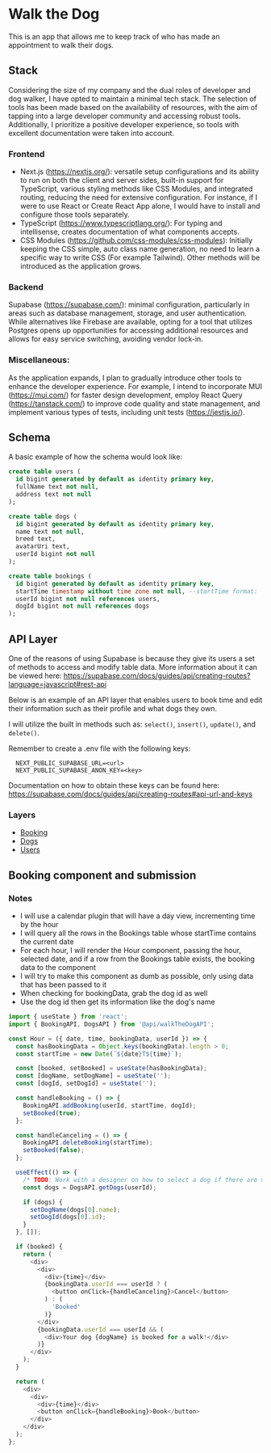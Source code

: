 # Walk the Dog

This is an app that allows me to keep track of who has made an appointment to walk their dogs.

## Stack

Considering the size of my company and the dual roles of developer and dog walker, I have opted to maintain a minimal tech stack. The selection of tools has been made based on the availability of resources, with the aim of tapping into a large developer community and accessing robust tools. Additionally, I prioritize a positive developer experience, so tools with excellent documentation were taken into account.

### Frontend

- Next.js (https://nextjs.org/): versatile setup configurations and its ability to run on both the client and server sides, built-in support for TypeScript, various styling methods like CSS Modules, and integrated routing, reducing the need for extensive configuration. For instance, if I were to use React or Create React App alone, I would have to install and configure those tools separately.
- TypeScript (https://www.typescriptlang.org/): For typing and intellisense, creates documentation of what components accepts.
- CSS Modules (https://github.com/css-modules/css-modules): Initially keeping the CSS simple, auto class name generation, no need to learn a specific way to write CSS (For example Tailwind). Other methods will be introduced as the application grows.

### Backend

Supabase (https://supabase.com/): minimal configuration, particularly in areas such as database management, storage, and user authentication. While alternatives like Firebase are available, opting for a tool that utilizes Postgres opens up opportunities for accessing additional resources and allows for easy service switching, avoiding vendor lock-in.

### Miscellaneous:

As the application expands, I plan to gradually introduce other tools to enhance the developer experience. For example, I intend to incorporate MUI (https://mui.com/) for faster design development, employ React Query (https://tanstack.com/) to improve code quality and state management, and implement various types of tests, including unit tests (https://jestjs.io/).

## Schema

A basic example of how the schema would look like:

```sql
create table users (
  id bigint generated by default as identity primary key,
  fullName text not null,
  address text not null
);

create table dogs (
  id bigint generated by default as identity primary key,
  name text not null,
  breed text,
  avatarUri text,
  userId bigint not null
);

create table bookings (
  id bigint generated by default as identity primary key,
  startTime timestamp without time zone not null, --startTime format: 'YYYY-MM-DDTHH:MI:SS'
  userId bigint not null references users,
  dogId bigint not null references dogs
);
```

## API Layer

One of the reasons of using Supabase is because they give its users a set of methods to access and modify table data. More information about it can be viewed here: https://supabase.com/docs/guides/api/creating-routes?language=javascript#rest-api

Below is an example of an API layer that enables users to book time and edit their information such as their profile and what dogs they own.

I will utilize the built in methods such as: `select()`, `insert()`, `update()`, and `delete()`.

Remember to create a .env file with the following keys:

```env
  NEXT_PUBLIC_SUPABASE_URL=<url>
  NEXT_PUBLIC_SUPABASE_ANON_KEY=<key>
```

Documentation on how to obtain these keys can be found here: https://supabase.com/docs/guides/api/creating-routes#api-url-and-keys

### Layers

- [Booking](lib/api/booking.ts)
- [Dogs](lib/api/dogs.ts)
- [Users](lib/api/users.ts)

## Booking component and submission

### Notes

- I will use a calendar plugin that will have a day view, incrementing time by the hour
- I will query all the rows in the Bookings table whose startTime contains the current date
- For each hour, I will render the Hour component, passing the hour, selected date, and if a row from the Bookings table exists, the booking data to the component
- I will try to make this component as dumb as possible, only using data that has been passed to it
- When checking for bookingData, grab the dog id as well
- Use the dog id then get its information like the dog's name

```javascript
import { useState } from 'react';
import { BookingAPI, DogsAPI } from '@api/walkTheDogAPI';

const Hour = ({ date, time, bookingData, userId }) => {
  const hasBookingData = Object.keys(bookingData).length > 0;
  const startTime = new Date(`${date}T${time}`);

  const [booked, setBooked] = useState(hasBookingData);
  const [dogName, setDogName] = useState('');
  const [dogId, setDogId] = useState('');

  const handleBooking = () => {
    BookingAPI.addBooking(userId, startTime, dogId);
    setBooked(true);
  };

  const handleCanceling = () => {
    BookingAPI.deleteBooking(startTime);
    setBooked(false);
  };

  useEffect(() => {
    /* TODO: Work with a designer on how to select a dog if there are more than one. Grab the first dog for now. */
    const dogs = DogsAPI.getDogs(userId);

    if (dogs) {
      setDogName(dogs[0].name);
      setDogId(dogs[0].id);
    }
  }, []);

  if (booked) {
    return (
      <div>
        <div>
          <div>{time}</div>
          {bookingData.userId === userId ? (
            <button onClick={handleCanceling}>Cancel</button>
          ) : (
            'Booked'
          )}
        </div>
        {bookingData.userId === userId && (
          <div>Your dog {dogName} is booked for a walk!</div>
        )}
      </div>
    );
  }

  return (
    <div>
      <div>
        <div>{time}</div>
        <button onClick={handleBooking}>Book</button>
      </div>
    </div>
  );
};
```
